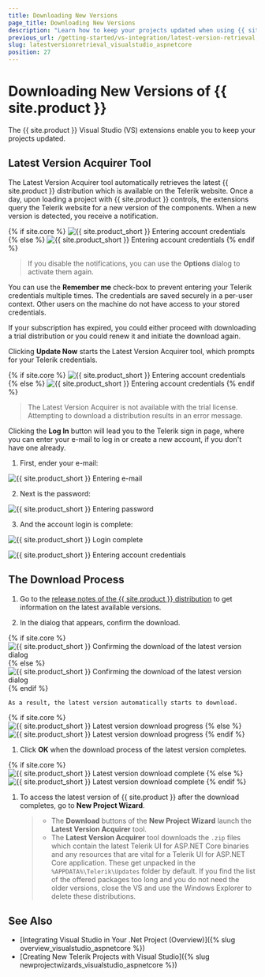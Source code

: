 ```yaml
---
title: Downloading New Versions
page_title: Downloading New Versions
description: "Learn how to keep your projects updated when using {{ site.product }}."
previous_url: /getting-started/vs-integration/latest-version-retrieval, /installation/vs-integration/latest-version-retrieval, /vs-integration-mvc/latest-version-retrieval
slug: latestversionretrieval_visualstudio_aspnetcore
position: 27
---
```


# Downloading New Versions of {{ site.product }}

The {{ site.product }} Visual Studio (VS) extensions enable you to keep your projects updated.

## Latest Version Acquirer Tool

The Latest Version Acquirer tool automatically retrieves the latest {{ site.product }} distribution which is available on the Telerik website. Once a day, upon loading a project with {{ site.product }} controls, the extensions query the Telerik website for a new version of the components. When a new version is detected, you receive a notification.

{% if site.core %}
![{{ site.product_short }} Entering account credentials](../vs-integration/images/nlva-core-version-message.png)
{% else %}
![{{ site.product_short }} Entering account credentials](../vs-integration/images/nlva-mvc-version-message.png)
{% endif %}

> If you disable the notifications, you can use the **Options** dialog to activate them again.

You can use the **Remember me** check-box to prevent entering your Telerik credentials multiple times. The credentials are saved securely in a per-user context. Other users on the machine do not have access to your stored credentials.

If your subscription has expired, you could either proceed with downloading a trial distribution or you could renew it and initiate the download again.

Clicking **Update Now** starts the Latest Version Acquirer tool, which prompts for your Telerik credentials. 

{% if site.core %}
![{{ site.product_short }} Entering account credentials](../vs-integration/images/nlva-core-credentials.png)
{% else %}
![{{ site.product_short }} Entering account credentials](../vs-integration/images/nlva-mvc-credentials.png)
{% endif %}

> The Latest Version Acquirer is not available with the trial license. Attempting to download a distribution results in an error message.

Clicking the **Log In** button will lead you to the Telerik sign in page, where you can enter your e-mail to log in or create a new account, if you don't have one already.

1. First, ender your e-mail:

![{{ site.product_short }} Entering e-mail](../vs-integration/images/nlva-login.png)

2. Next is the password:

![{{ site.product_short }} Entering password](../vs-integration/images/nlva-password.png)

3. And the account login is complete:

![{{ site.product_short }} Login complete](../vs-integration/images/nlva-redirect.png)

![{{ site.product_short }} Entering account credentials](../vs-integration/images/nlva-privacy.png)

## The Download Process

1. Go to the [release notes of the {{ site.product }} distribution](https://www.telerik.com/support/whats-new/aspnet-core-ui/release-history) to get information on the latest available versions.

1. In the dialog that appears, confirm the download.

{% if site.core %}
    ![{{ site.product_short }} Confirming the download of the latest version dialog](../vs-integration/images/nlva-core-latest.png)
{% else %}
    ![{{ site.product_short }} Confirming the download of the latest version dialog](../vs-integration/images/nlva-mvc-latest.png)
{% endif %}

    As a result, the latest version automatically starts to download.

{% if site.core %}
    ![{{ site.product_short }} Latest version download progress](../vs-integration/images/nlva-core-progress.png)
{% else %}
    ![{{ site.product_short }} Latest version download progress](../vs-integration/images/nlva-mvc-progress.png)
{% endif %}

1. Click **OK** when the download process of the latest version completes.

{% if site.core %}
    ![{{ site.product_short }} Latest version download complete](../vs-integration/images/nlva-core-complete.png)
{% else %}
    ![{{ site.product_short }} Latest version download complete](../vs-integration/images/nlva-mvc-complete.png)
{% endif %}


1. To access the latest version of {{ site.product }} after the download completes, go to **New Project Wizard**.

    > * The **Download** buttons of the **New Project Wizard** launch the **Latest Version Acquirer** tool.
    > * The **Latest Version Acquirer** tool downloads the `.zip` files which contain the latest Telerik UI for ASP.NET Core binaries and any resources that are vital for a Telerik UI for ASP.NET Core application. These get unpacked in the `%APPDATA%\Telerik\Updates` folder by default. If you find the list of the offered packages too long and you do not need the older versions, close the VS and use the Windows Explorer to delete these distributions.

## See Also

* [Integrating Visual Studio in Your .Net Project (Overview)]({% slug overview_visualstudio_aspnetcore %})
* [Creating New Telerik Projects with Visual Studio]({% slug newprojectwizards_visualstudio_aspnetcore %})
